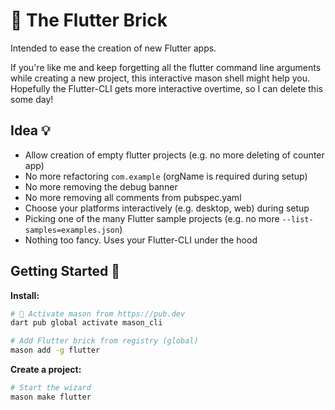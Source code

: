 # 🧱 The Flutter Brick

Intended to ease the creation of new Flutter apps.

If you're like me and keep forgetting all the flutter command line arguments while creating a new project, this interactive mason shell might help you. Hopefully the Flutter-CLI gets more interactive overtime, so I can delete this some day!

## Idea 💡

* Allow creation of empty flutter projects (e.g. no more deleting of counter app)
* No more refactoring `com.example` (orgName is required during setup)
* No more removing the debug banner
* No more removing all comments from pubspec.yaml
* Choose your platforms interactively (e.g. desktop, web) during setup
* Picking one of the many Flutter sample projects (e.g. no more `--list-samples=examples.json`)
* Nothing too fancy. Uses your Flutter-CLI under the hood

## Getting Started 🚀

**Install:**

```sh
# 🎯 Activate mason from https://pub.dev
dart pub global activate mason_cli

# Add Flutter brick from registry (global)
mason add -g flutter
```

**Create a project:**

```sh
# Start the wizard
mason make flutter
```
